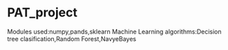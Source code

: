 # PAT_project
Modules used:numpy,pands,sklearn
Machine Learning algorithms:Decision tree clasification,Random Forest,NavyeBayes
